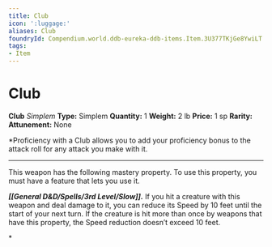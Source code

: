```yaml
---
title: Club
icon: ':luggage:'
aliases: Club
foundryId: Compendium.world.ddb-eureka-ddb-items.Item.3U377TKjGe8YwiLT
tags:
- Item
---
```


# Club

**Club**
_Simplem_
**Type:** Simplem
**Quantity:** 1
**Weight:** 2 lb
**Price:** 1 sp
**Rarity:** 
**Attunement:** None

*Proficiency with a Club allows you to add your proficiency bonus to the attack roll for any attack you make with it.
<div class="mastery-container"><hr />
<p>This weapon has the following mastery property. To use this property, you must have a feature that lets you use it.

***[[General D&D/Spells/3rd Level/Slow]].*** If you hit a creature with this weapon and deal damage to it, you can reduce its Speed by 10 feet until the start of your next turn. If the creature is hit more than once by weapons that have this property, the Speed reduction doesn’t exceed 10 feet.</p>*